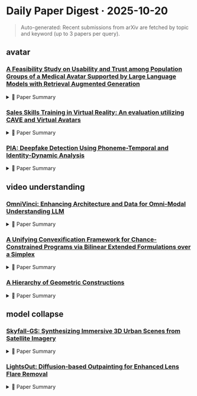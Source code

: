 # Daily Paper Digest · 2025-10-20
> Auto-generated: Recent submissions from arXiv are fetched by topic and keyword (up to 3 papers per query).

## avatar

### [A Feasibility Study on Usability and Trust among Population Groups of a Medical Avatar Supported by Large Language Models with Retrieval Augmented Generation](http://arxiv.org/pdf/2510.15531v1)


<!--break-out-of-list-->
<details markdown="1">
<summary>📄 Paper Summary </summary>

### 1. Task / Problem
- Systematic Review

### 2. Motivation & Gaps
- This paper reviews the effectiveness of AI conversational agents in healthcare settings.

### 3. Core Idea
- To evaluate the effectiveness of AI conversational agents in improving healthcare communication and outcomes.

### 4. Method
- **Pipeline**: Systematic review of existing literature on AI conversational agents in healthcare.
- **Architecture / Loss / Training**: N/A
- **Complexity / Resources**: The creation of the avatar involved multiple software tools and processes, indicating a complex development pipeline.

</details>

### [Sales Skills Training in Virtual Reality: An evaluation utilizing CAVE and Virtual Avatars](http://arxiv.org/pdf/2510.14603v1)


<!--break-out-of-list-->
<details markdown="1">
<summary>📄 Paper Summary </summary>

### 1. Task / Problem
- Investigating the effectiveness of virtual reality in training sales skills

### 2. Motivation & Gaps
- The paper explores the potential of virtual reality (VR) as a tool for enhancing sales skills training, addressing the need for innovative training methods in a rapidly evolving market.

### 3. Core Idea
- Utilizing immersive virtual reality environments to simulate real-world sales scenarios for effective skill acquisition.

### 4. Method
- **Pipeline**: The training program involves a series of VR simulations that replicate sales interactions, allowing trainees to practice and receive feedback.
- **Architecture / Loss / Training**: N/A
- **Complexity / Resources**: The implementation requires VR headsets, software for simulation development, and a controlled environment for training.

</details>

### [PIA: Deepfake Detection Using Phoneme-Temporal and Identity-Dynamic Analysis](http://arxiv.org/pdf/2510.14241v1)


<!--break-out-of-list-->
<details markdown="1">
<summary>📄 Paper Summary </summary>

### 1. Task / Problem
- Deepfake Detection

### 2. Motivation & Gaps
- The paper presents PIA, a multi-modal technique for detecting deepfakes by analyzing phoneme articulation, visual features, geometric consistency of lips, and identity indicators.

### 3. Core Idea
- PIA integrates phoneme articulation with visual and geometric features to identify inconsistencies in deepfake videos.

### 4. Method
- **Pipeline**: The model uses a combination of phoneme data, visual cues, and geometric features to detect deepfakes.
- **Architecture / Loss / Training**: Utilizes an EfficientNet-B0 backbone and various ablation studies to assess the impact of different input features.
- **Complexity / Resources**: The model requires significant computational resources for training and evaluation.

</details>

## video understanding

### [OmniVinci: Enhancing Architecture and Data for Omni-Modal Understanding LLM](http://arxiv.org/pdf/2510.15870v1)


<!--break-out-of-list-->
<details markdown="1">
<summary>📄 Paper Summary </summary>

### 1. Task / Problem
- Omni-modal understanding and speech generation

### 2. Motivation & Gaps
- The paper addresses the need for robust performance in automatic speech recognition (ASR) and speech translation (ST) by integrating external knowledge and improving model adaptability.

### 3. Core Idea
- The proposed OmniVinci framework enhances model performance by dynamically integrating external references during inference, allowing for improved transcription and translation accuracy.

### 4. Method
- **Pipeline**: The model processes multi-source inputs including audio, internal hypotheses, and external references to generate outputs based on confidence signals.
- **Architecture / Loss / Training**: Utilizes a concatenation of decision tokens and ground-truth transcripts as training targets.
- **Complexity / Resources**: Leverages state-of-the-art pre-trained TTS systems and adapts them for specific scenarios.

</details>

### [A Unifying Convexification Framework for Chance-Constrained Programs via Bilinear Extended Formulations over a Simplex](http://arxiv.org/pdf/2510.15861v1)


<!--break-out-of-list-->
<details markdown="1">
<summary>📄 Paper Summary </summary>

### 1. Task / Problem
- Characterizing the convex hull of chance-constrained sets using bilinear convexification

### 2. Motivation & Gaps
- The proposed aggregation-based convexification procedure advances the polyhedral understanding of CCPs and opens new avenues for research.

### 3. Core Idea
- The class of valid inequalities proposed in this paper is derived from a single-row relaxation of the chance constraint, which yields a single mixing set with a knapsack constraint.

### 4. Method
- **Pipeline**: Aggregation-based procedure for systematic derivation of facet-defining inequalities.
- **Architecture / Loss / Training**: N/A
- **Complexity / Resources**: Conducted on a Linux Ubuntu 20.04 system with Intel Core i7-9700 and 32 GB of RAM.

</details>

### [A Hierarchy of Geometric Constructions](http://arxiv.org/pdf/2510.15858v1)


<!--break-out-of-list-->
<details markdown="1">
<summary>📄 Paper Summary </summary>

### 1. Task / Problem
- Analyze the limitations of geometric constructions in relation to computability and constructibility.

### 2. Motivation & Gaps
- The paper explores the limitations of geometric constructions, particularly in relation to transcendental numbers and computability theory.

### 3. Core Idea
- The limitations of finite-step geometric protocols are bound by algebraic field theory and computability.

### 4. Method
- **Pipeline**: The paper outlines a hierarchy of constructibility from ruler-and-compass constructions to mechanical linkages and transcendental curves.
- **Architecture / Loss / Training**: N/A
- **Complexity / Resources**: Finite geometric protocols cannot produce uncomputable numbers.

</details>

## model collapse

### [Skyfall-GS: Synthesizing Immersive 3D Urban Scenes from Satellite Imagery](http://arxiv.org/pdf/2510.15869v1)


<!--break-out-of-list-->
<details markdown="1">
<summary>📄 Paper Summary </summary>

### 1. Task / Problem
- 3D reconstruction from satellite imagery

### 2. Motivation & Gaps
- The paper addresses the challenges of synthesizing 3D scenes from multi-date satellite imagery, which exhibit significant variations in appearance.

### 3. Core Idea
- The proposed method enhances 3D scene reconstruction by incorporating satellite-specific designs, including opacity regularization and pseudo-depth supervision, along with a curriculum-based iterative dataset update.

### 4. Method
- **Pipeline**: The method includes a synthesis stage driven by a curriculum-based iterative dataset update (IDU).
- **Architecture / Loss / Training**: The architecture employs a loss function that optimizes for both fidelity and speed during training.
- **Complexity / Resources**: Training requires approximately 1 hour on a single NVIDIA RTX A6000 GPU.

</details>

### [LightsOut: Diffusion-based Outpainting for Enhanced Lens Flare Removal](http://arxiv.org/pdf/2510.15868v1)


<!--break-out-of-list-->
<details markdown="1">
<summary>📄 Paper Summary </summary>

### 1. Task / Problem
- Flare Removal and Outpainting in Images

### 2. Motivation & Gaps
- Lens flare artifacts can negatively impact images in various computer vision tasks.

### 3. Core Idea
- Propose an outpainting approach to enhance flare removal and improve object detection accuracy.

### 4. Method
- **Pipeline**: Utilizes a fine-tuned Stable Diffusion inpainting network with LoRA for optimal performance.
- **Architecture / Loss / Training**: Learning rate of 1×10−4, batch size of 8 for 25,000 steps.
- **Complexity / Resources**: Computational efficiency maintained during the training process.

</details>
